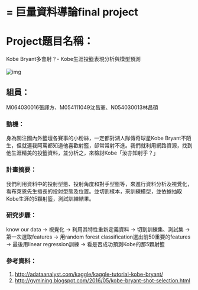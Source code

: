 =
巨量資料導論final project
=
# Project題目名稱：
Kobe Bryant多會射？- Kobe生涯投籃表現分析與模型預測</br></br>
![img](https://i.imgur.com/Z8DhgsP.jpg)</br>

## 組員：
M064030016張譯方、M054111049沈昌憲、N054030013林昌碩

### 動機：
身為關注國內外籃壇各賽事的小粉絲，一定都對湖人隊傳奇球星Kobe Bryant不陌生，但就連我阿罵都知道他喜歡射籃，卻常常射不進。我們就利用網路資源，找到他生涯精美的投籃資料，並分析之，來檢討Kobe「汝亦知射乎？」

### 計畫摘要：
我們利用資料中的投射型態、投射角度和對手型態等，來進行資料分析及視覺化，看布萊恩先生擅長的投射型態及位置。並切割樣本，來訓練模型，並依據抽取Kobe生涯的5顆射籃，測試訓練結果。

### 研究步驟：
know our data → 視覺化 → 利用其特性重新定義資料 → 切割訓練集、測試集 → 第一次選取features → 用random forest classification選出前50重要的features → 最後用linear regression訓練 → 看是否成功預測Kobe的那5顆射籃

### 參考資料：
1. http://adataanalyst.com/kaggle/kaggle-tutorial-kobe-bryant/
2. http://gymining.blogspot.com/2016/05/kobe-bryant-shot-selection.html
